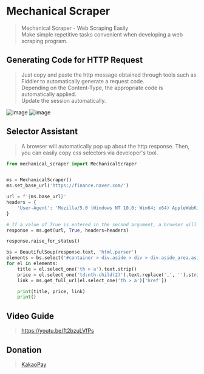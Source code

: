 # Mechanical Scraper
> Mechanical Scraper - Web Scraping Easily  
> Make simple repetitive tasks convenient when developing a web scraping program.

## Generating Code for HTTP Request
> Just copy and paste the http message obtained through tools such as Fiddler to automatically generate a request code.  
> Depending on the Content-Type, the appropriate code is automatically applied.  
> Update the session automatically.

![image](https://user-images.githubusercontent.com/63570918/229982297-97abb684-30d2-4a05-98bf-a09ce3d28cfd.png)
![image](https://user-images.githubusercontent.com/63570918/229980797-7949bdca-49d0-4ce8-a749-15cb1ae225a9.png)

## Selector Assistant
> A browser will automatically pop up about the http response. Then, you can easily copy css selectors via developer's tool.

```python
from mechanical_scraper import MechanicalScraper


ms = MechanicalScraper()
ms.set_base_url('https://finance.naver.com/')

url = f'{ms.base_url}'
headers = {
    'User-Agent': 'Mozilla/5.0 (Windows NT 10.0; Win64; x64) AppleWebKit/537.36 (KHTML, like Gecko) Chrome/111.0.0.0 Safari/537.36 Edg/111.0.1661.54'
}

# If a value of True is entered in the second argument, a browser will automatically pop up about the http response. Then, you can easily copy css selectors via developer's tool.
response = ms.get(url, True, headers=headers)

response.raise_for_status()

bs = BeautifulSoup(response.text, 'html.parser')
elements = bs.select('#container > div.aside > div > div.aside_area.aside_popular > table > tbody > tr')
for el in elements:
    title = el.select_one('th > a').text.strip()
    price = el.select_one('td:nth-child(2)').text.replace(',', '').strip()
    link = ms.get_full_url(el.select_one('th > a')['href'])

    print(title, price, link)
    print()
```

## Video Guide
> https://youtu.be/ft2bzuLVfPs

## Donation
> [KakaoPay](https://qr.kakaopay.com/Ej9TdXTld138801559)
